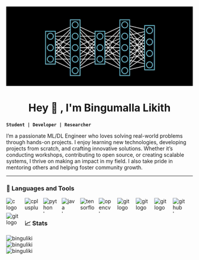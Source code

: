 ![Banner](banner.gif)


<h1 align = "center" >Hey 👋 , I'm Bingumalla Likith </h1>

**`Student | Developer | Researcher`**

I’m a passionate ML/DL Engineer who loves solving real-world problems through hands-on projects. I enjoy learning new technologies, developing projects from scratch, and crafting innovative solutions. Whether it’s conducting workshops, contributing to open source, or creating scalable systems, I thrive on making an impact in my field. I also take pride in mentoring others and helping foster community growth.

---
### 🧰 Languages and Tools
<img align = "left" src="https://cdn.jsdelivr.net/gh/devicons/devicon/icons/c/c-original.svg" height="40" width="40" style="padding-right: 10px;" alt="c logo" />
<img align = "left" src="https://cdn.jsdelivr.net/gh/devicons/devicon/icons/cplusplus/cplusplus-original.svg" height="40" width="40" style="padding-right: 10px;" alt="cplusplus logo" />
<img align = "left" src="https://cdn.jsdelivr.net/gh/devicons/devicon/icons/python/python-original.svg" height="40" width="40" style="padding-right: 10px;" alt="python logo" />
<img align = "left" src="https://cdn.jsdelivr.net/gh/devicons/devicon/icons/java/java-original.svg" height="40" width="40" style="padding-right: 10px;" alt="java logo" />
<img align = "left" src="https://cdn.jsdelivr.net/gh/devicons/devicon/icons/tensorflow/tensorflow-original.svg" height="40" width="40" style="padding-right: 10px;" alt="tensorflow logo" />
<img align = "left" src="https://cdn.jsdelivr.net/gh/devicons/devicon/icons/opencv/opencv-original.svg" height="40" width="40" style="padding-right: 10px;" alt="opencv logo" />
<img align = "left" src="https://upload.wikimedia.org/wikipedia/commons/0/05/Scikit_learn_logo_small.svg" height="40" width="40" style="padding-right: 10px;" alt="git logo" />
<img align = "left" src="https://seaborn.pydata.org/_images/logo-mark-lightbg.svg" height="40" width="40" style="padding-right: 10px;" alt="git logo" />
<img align = "left" src="https://cdn.jsdelivr.net/gh/devicons/devicon/icons/git/git-original.svg" height="40" width="40" style="padding-right: 10px;" alt="git logo" />
<img align = "left" src="https://cdn.jsdelivr.net/gh/devicons/devicon/icons/github/github-original.svg" height="40" width="40" alt="github logo" />
<img align = "left" src="https://devicons.railway.app/i/flask-light.svg" height="40" width="40" style="padding-right: 10px;" alt="git logo" />
<br/>

#

### 📈 Stats

<img  style="width:50%; float:left; height: auto; margin-right: 10px;" src="https://github-readme-stats.vercel.app/api?username=binguliki&show_icons=true&theme=github_dark" alt="binguliki">
<img  style="width:50%; float:left; height: auto; margin-right: 10px;" src="https://github-readme-streak-stats.herokuapp.com/?user=binguliki&theme=github-dark-blue" alt="binguliki">
<img  style="width:50%; float:left; height: auto; margin-right: 10px" src="https://github-readme-stats.vercel.app/api/top-langs?username=binguliki&show_icons=true&locale=en&layout=compact&theme=github_dark" alt="binguliki">

